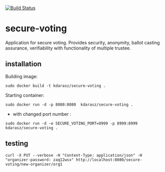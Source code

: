 [![Build Status](https://travis-ci.org/daraszkrzysztof/secure-voting.svg?branch=master)](https://travis-ci.org/daraszkrzysztof/secure-voting.svg?branch=master)

# secure-voting
Application for secure voting. Provides security, anonymity, ballot casting assurance, verifiability with functionality of multiple trustee.

## installation

Building image:
```
sudo docker build -t kdarasz/secure-voting .
```

Starting container:
```
sudo docker run -d -p 8080:8080  kdarasz/secure-voting .
```
- with changed port number :
```
sudo docker run -d -e SECURE_VOTING_PORT=8999 -p 8999:8999 kdarasz/secure-voting .
```

## testing

```
curl -X PUT --verbose -H "Content-Type: application/json" -H "organizer-password: zaq12wsx" http://localhost:8080/secure-voting/new-organizer/org1
```